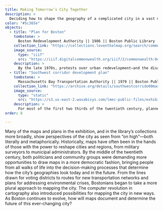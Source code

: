 ```yaml
---
title: Making Tomorrow’s City Together
description: >
  Deciding how to shape the geography of a complicated city in a vast metropolitan region means engaging with the politics of design, planning, participation, and democracy. 
color: "#5c365e"
objects:
  - title: "Plan for Boston"
    tombstone: >
      Boston Redevelopment Authority || 1986 || Boston Public Library
    collection_link: "https://collections.leventhalmap.org/search/commonwealth:j6733j16t"
    image_source: 
      type: "iiif"
      src: "https://iiif.digitalcommonwealth.org/iiif/2/commonwealth:0c486274h"
    description: > 
      By the late 1970s, protests over urban redevelopment—and the disappearance of federal money—brought most of the ambitious master-planned projects of the previous decades to a halt. Instead, Boston now focused on reinventing itself as a city which could take advantage of its legacy urban environment in a manner that would orient it towards an economy focused on services, education, research, and tourism. This planning map from 1986 divides the city based on “district character” evaluations that are based on each section’s historic phases of development. Boston’s neighborhoods, the text on the map argues, are each equipped with a unique “sense of place,” and promoting those urban cultural amenities became a central part of Boston’s strategy for changing its geography to meet the demands of the late twentieth century. During these decades, Boston launched projects like the revitalization of Faneuil Hall Marketplace (labeled here), the reinvention of the waterfront, and, most strikingly of all, the Big Dig that buried the Central Artery highway and replaced it with a chain of open spaces. 
  - title: "Southwest corridor development plan"
    tombstone: >
      Massachusetts Bay Transportation Authority || 1979 || Boston Public Library
    collection_link: "https://archive.org/details/southwestcorrido00mass_0"
    image_source: 
      type: "static"
      src: "https://s3.us-east-2.wasabisys.com/lmec-public-files/exhibitions/becoming-boston/southwest_corridor_spread4-5.jpg"
    description: > 
      For most of the first two thirds of the twentieth century, planners had desperately tried to figure out how to make an old city like Boston convenient for automobiles, which had quickly become the dominant mode of transportation by the 1950s. That meant slicing highways directly through the middle of the city, as with the Central Artery, and by the 1960s the state and federal government were working out massive plans to build additional highways throughout the area. Popular resistance, however, stopped the highway that had been planned through Jamaica Plain and Roxbury. This 1979 plan shows what happened instead: the state agreed to build a transit corridor in response to demands for a more participatory and citizen-driven approach to urban development. This pamphlet (which features a photo of the “People Before Highways” protests on its cover) promised not only transit access, but also housing, parks, and jobs. However, relocating the Orange Line to the Southwest Corridor had the side effect of depriving central Roxbury of its elevated rail line, and organizers today are still working to achieve more equity in the transportation network.
order: 8

---
```


Many of the maps and plans in the exhibition, and in the library’s collections more broadly, show perspectives of the city as seen from “on high”—both literally and metaphorically. Historically, maps have often been in the hands of those with the power to reshape cities and regions, from military surveyors to municipal administrators. By the middle of the twentieth century, both politicians and community groups were demanding more opportunities to draw maps in a more democratic fashion, bringing people from all walks of life into the decision-making processes that determine how the city’s geographies look today and in the future. From the lines drawn for voting districts to routes for new transportation networks and plans for addressing environmental crises, Bostonians began to take a more plural approach to mapping the city. The computer revolution in cartography also introduced possibilities for mapping the city in new ways. As Boston continues to evolve, how will maps document and determine the future of this ever-changing city?
